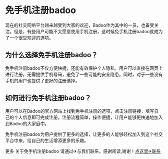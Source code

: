 # 免手机注册badoo

现在的社交网络平台越来越受到大家的欢迎，Badoo作为其中的一员，也备受关注。但是，有些用户可能不太愿意使用手机注册，这时候免手机注册badoo就成为了一个很受欢迎的选项。

## 为什么选择免手机注册badoo？

免手机注册badoo不仅方便快捷，还能有效保护个人隐私。用户可以直接在网页上进行注册，无需提供手机号码，避免了一些可能的安全隐患。同时，对于一些没有手机的用户也提供了更好的注册选择。

## 如何进行免手机注册badoo？

用户可以在Badoo的官方网站上找到免手机注册的选项，点击注册链接，填写自己的个人信息即可完成注册。注册流程简单，操作便捷，让用户能够更快速地加入到Badoo的大家庭中。

免手机注册badoo为用户提供了更多的选择，让更多的人能够轻松加入到这个社交平台中来，给自己的生活增添更多的乐趣。

更多 关于免手机注册badoo 请通过✈与我们联系，感谢阅读,谢谢！[点这里✈联系](https://b.k02.cc)